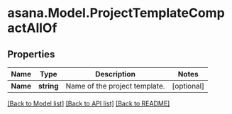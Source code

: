 
# asana.Model.ProjectTemplateCompactAllOf

## Properties

Name | Type | Description | Notes
------------ | ------------- | ------------- | -------------
**Name** | **string** | Name of the project template. | [optional] 

[[Back to Model list]](../README.md#documentation-for-models)
[[Back to API list]](../README.md#documentation-for-api-endpoints)
[[Back to README]](../README.md)

